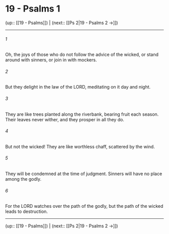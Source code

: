 # 19 - Psalms 1

(up:: [[19 - Psalms]]) | (next:: [[Ps 2|19 - Psalms 2 →]])

***


###### 1 
Oh, the joys of those who do not follow the advice of the wicked, or stand around with sinners, or join in with mockers. 

###### 2 
But they delight in the law of the LORD, meditating on it day and night. 

###### 3 
They are like trees planted along the riverbank, bearing fruit each season. Their leaves never wither, and they prosper in all they do. 

###### 4 
But not the wicked! They are like worthless chaff, scattered by the wind. 

###### 5 
They will be condemned at the time of judgment. Sinners will have no place among the godly. 

###### 6 
For the LORD watches over the path of the godly, but the path of the wicked leads to destruction.

***

(up:: [[19 - Psalms]]) | (next:: [[Ps 2|19 - Psalms 2 →]])

